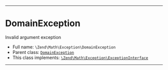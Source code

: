 ***

# DomainException

Invalid argument exception

* Full name: `\Zend\Math\Exception\DomainException`
* Parent class: [`DomainException`](../../../DomainException.md)
* This class implements:
  [`\Zend\Math\Exception\ExceptionInterface`](./ExceptionInterface.md)

***

